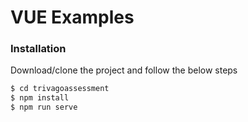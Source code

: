 # VUE Examples

### Installation

Download/clone the project and follow the below steps

```sh
$ cd trivagoassessment
$ npm install
$ npm run serve
```

